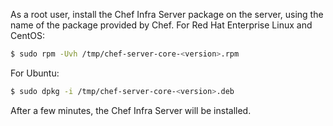 As a root user, install the Chef Infra Server package on the server,
using the name of the package provided by Chef. For Red Hat Enterprise
Linux and CentOS:

``` bash
$ sudo rpm -Uvh /tmp/chef-server-core-<version>.rpm
```

For Ubuntu:

``` bash
$ sudo dpkg -i /tmp/chef-server-core-<version>.deb
```

After a few minutes, the Chef Infra Server will be installed.